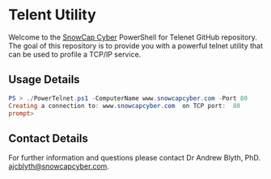 
# Telent Utility

Welcome to the [SnowCap Cyber](https://www.snowcapcyber.com) PowerShell for Telenet GitHub repository. The goal of this repository is to provide you with a powerful telnet utility that can be used to profile a TCP/IP service.

## Usage Details

```powershell
PS > ./PowerTelnet.ps1 -ComputerName www.snowcapcyber.com -Port 80
Creating a connection to: www.snowcapcyber.com  on TCP port:  80
prompt>
```

## Contact Details

For further information and questions please contact Dr Andrew Blyth, PhD. <ajcblyth@snowcapcyber.com>.
